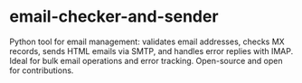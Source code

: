 # email-checker-and-sender
Python tool for email management: validates email addresses, checks MX records, sends HTML emails via SMTP, and handles error replies with IMAP. Ideal for bulk email operations and error tracking. Open-source and open for contributions.
